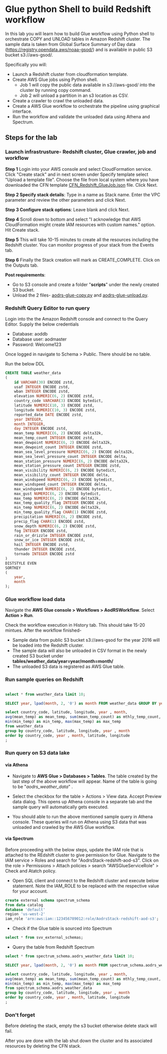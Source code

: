 # Glue python Shell to build Redshift workflow
In this lab you will learn how to build Glue workflow using Python shell to orchestrate COPY and UNLOAD tables in Amazon Redshift cluster. The sample data is taken from Global Surface Summary of Day data (https://registry.opendata.aws/noaa-gsod/) and is available in public S3 bucket s3://aws-gsod/.

Specifically you will:
* Launch a Redshift cluster from cloudformation template.
* Create AWS Glue jobs using Python shell.
	- Job 1 will copy the public data available in s3://aws-gsod/ into the cluster by running copy command.
	- Job 2 will unload a partition in an s3 location as CSV.
* Create a crawler to crawl the unloaded data.
* Create a AWS Glue workflow to orchestrate the pipeline using graphical interface.
* Run the workflow and validate the unloaded data using Athena and Spectrum.

## Steps for the lab

### Launch infrastrusture- Redshift cluster, Glue crawler, job and workflow

**Step 1** Login into your AWS console and select CloudFormation service. Click "Create stack" and in next screen under Specify template select "Upload a template file". Choose the file from local system where you have downloaded the CFN template [CFN_Redshift_GlueJob.json](https://github.com/saunakc/glue-workflow-redshift/blob/master/src/cloudformation/CFN_Redshift_GlueJob.json) file. Click Next.

**Step 2 Specify stack details**: Type in a name as Stack name. Enter the VPC parameter and review the other parameters and click Next.

**Step 3 Configure stack options**: Leave blank and click Next.

**Step 4** Scroll down to bottom and select "I acknowledge that AWS CloudFormation might create IAM resources with custom names." option. Hit Create stack.

**Step 5** This will take 10-15 minutes to create all the resources including the Redshift cluster. You can monitor progress of your stack from the Events tab.

**Step 6** Finally the Stack creation will mark as CREATE_COMPLETE. Click on the Outputs tab. 

**Post requirements**:
* Go to S3 console and create a folder "**scripts**" under the newly created S3 bucket.
* Unload the 2 files- [aodrs-glue-copy.py](https://github.com/saunakc/glue-workflow-redshift/blob/master/src/scripts/aodrs-glue-copy.py) and [aodrs-glue-unload.py](https://github.com/saunakc/glue-workflow-redshift/blob/master/src/scripts/aodrs-glue-unload.py).

### Redshift Query Editor to run query

Login into the the Amazon Redshift console and connect to the Query Editor. Supply the below credentials

* Database: aoddb
* Database user: aodmaster
* Password: Welcome123

Once logged in navigate to Schema > Public. There should be no table.

Run the below DDL

```SQL
CREATE TABLE weather_data
(
	id VARCHAR(30) ENCODE zstd,
	usaf INTEGER ENCODE zstd,
	wban INTEGER ENCODE zstd,
	elevation NUMERIC(6, 2) ENCODE zstd,
	country_code VARCHAR(3) ENCODE bytedict,
	latitude NUMERIC(10, 3) ENCODE zstd,
	longitude NUMERIC(10, 3) ENCODE zstd,
	reported_date DATE ENCODE zstd,
	year INTEGER,
	month INTEGER,
	day INTEGER ENCODE zstd,
	mean_temp NUMERIC(6, 2) ENCODE delta32k,
	mean_temp_count INTEGER ENCODE zstd,
	mean_dewpoint NUMERIC(6, 2) ENCODE delta32k,
	mean_dewpoint_count INTEGER ENCODE zstd,
	mean_sea_level_pressure NUMERIC(6, 2) ENCODE delta32k,
	mean_sea_level_pressure_count INTEGER ENCODE delta,
	mean_station_pressure NUMERIC(6, 2) ENCODE delta32k,
	mean_station_pressure_count INTEGER ENCODE zstd,
	mean_visibility NUMERIC(6, 2) ENCODE bytedict,
	mean_visibility_count INTEGER ENCODE delta,
	mean_windspeed NUMERIC(6, 2) ENCODE bytedict,
	mean_windspeed_count INTEGER ENCODE delta,
	max_windspeed NUMERIC(6, 2) ENCODE bytedict,
	max_gust NUMERIC(6, 2) ENCODE bytedict,
	max_temp NUMERIC(6, 2) ENCODE delta32k,
	max_temp_quality_flag INTEGER ENCODE zstd,
	min_temp NUMERIC(6, 2) ENCODE delta32k,
	min_temp_quality_flag CHAR(1) ENCODE zstd,
	precipitation NUMERIC(6, 2) ENCODE zstd,
	precip_flag CHAR(1) ENCODE zstd,
	snow_depth NUMERIC(6, 2) ENCODE zstd,
	fog INTEGER ENCODE zstd,
	rain_or_drizzle INTEGER ENCODE zstd,
	snow_or_ice INTEGER ENCODE zstd,
	hail INTEGER ENCODE zstd,
	thunder INTEGER ENCODE zstd,
	tornado INTEGER ENCODE zstd
)
DISTSTYLE EVEN
SORTKEY
(
	year,
	month
);
```

### Glue workflow load data

Navigate the **AWS Glue console > Workflows > AodRSWorkflow**. Select **Action > Run**.

Check the workflow execution in History tab. This should take 15-20 mintues. After the workflow finished-

* Sample data from public S3 bucket s3://aws-gsod for the year 2016 will be loaded into the Redshift cluster.
* The sample data will also be unloaded in CSV format in the newly created S3 bucket under **tables/weather_data/year=year/month=month/** 
* The unloaded S3 data is registered as AWS Glue table.


### Run sample queries on Redshift
  
```sql

select * from weather_data limit 10;

SELECT year, lpad(month, 2, '0') as month FROM weather_data GROUP BY year, month ORDER by year, month;

select country_code, latitude, longitude, year , month,
avg(mean_temp) as mean_temp, sum(mean_temp_count) as mthly_temp_count,
min(min_temp) as min_temp, max(max_temp) as max_temp
from weather_data
group by country_code, latitude, longitude, year , month 
order by country_code, year , month, latitude, longitude
;
```


### Run query on S3 data lake

#### via Athena
* Navigate to **AWS Glue > Databases > Tables**. The table created by the last step of the above workflow will appear. Name of the table is going to be "*aodrs_weather_data*" .

* Select the checkbox for the table > Actions > View data. Accept Preview data dialog. This opens up Athena console in a separate tab and the sample query will automatically gets executed.

* You should able to run the above mentioned sample query in Athena console. These queries will run on Athena using S3 data that was unloaded and crawled by the AWS Glue workflow.

#### via Spectrum

Before proceeding with the below steps, update the IAM role that is attached to the REdshift cluster to give permission for Glue. Navigate to the IAM service > Roles and search for "AodrsStack-redshift-aod-s3". Click on the role > Permissions > Attach policies > search "AWSGlueServiceRole" > Check and Atatch policy.

* Open SQL client and connect to the Redshift cluster and execute below statement. Note the IAM_ROLE to be replaced with the respective value for your account.

```sql
create external schema spectrum_schema
from data catalog
database 'default'
region 'us-west-2' 
iam_role 'arn:aws:iam::123456789012:role/AodrsStack-redshift-aod-s3';
```
* Check if the Glue table is sourced into Spectrum
```sql
select * from svv_external_schemas;
```

* Query the table from Redshift Spectrum

```sql
select * from spectrum_schema.aodrs_weather_data limit 10;

SELECT year, lpad(month, 2, '0') as month FROM spectrum_schema.aodrs_weather_data GROUP BY year, month ORDER by year, month;

select country_code, latitude, longitude, year , month,
avg(mean_temp) as mean_temp, sum(mean_temp_count) as mthly_temp_count,
min(min_temp) as min_temp, max(max_temp) as max_temp
from spectrum_schema.aodrs_weather_data
group by country_code, latitude, longitude, year , month 
order by country_code, year , month, latitude, longitude
;
```

### Don't forget

Before deleting the stack, empty the s3 bucket otherwise delete stack will fail.

After you are done with the lab shut down the cluster and its associated resources by deleting the CFN stack.

